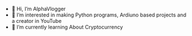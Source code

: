 - 👋 Hi, I’m AlphaVlogger
- 👀 I’m interested in making Python programs, Ardiuno based projects and a creator in YouTube
- 🌱 I’m currently learning About Cryptocurrency

<!---
AlphaVlogger-YT/AlphaVlogger-YT is a ✨ special ✨ repository because its `README.md` (this file) appears on your GitHub profile.
You can click the Preview link to take a look at your changes.
--->
